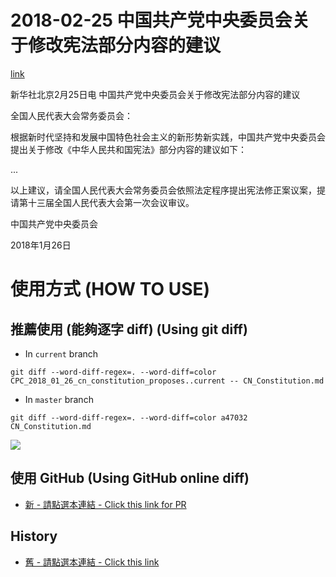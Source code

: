# 2018-02-25 中国共产党中央委员会关于修改宪法部分内容的建议

[link](http://www.xinhuanet.com/politics/2018-02/25/c_1122451187.htm)

新华社北京2月25日电  中国共产党中央委员会关于修改宪法部分内容的建议

全国人民代表大会常务委员会：

根据新时代坚持和发展中国特色社会主义的新形势新实践，中国共产党中央委员会提出关于修改《中华人民共和国宪法》部分内容的建议如下：

...

以上建议，请全国人民代表大会常务委员会依照法定程序提出宪法修正案议案，提请第十三届全国人民代表大会第一次会议审议。

中国共产党中央委员会

2018年1月26日

# 使用方式 (HOW TO USE)

## 推薦使用 (能夠逐字 diff) (Using git diff)

* In `current` branch

```git diff --word-diff-regex=. --word-diff=color CPC_2018_01_26_cn_constitution_proposes..current -- CN_Constitution.md```

* In `master` branch

```git diff --word-diff-regex=. --word-diff=color a47032 CN_Constitution.md```

![](sample_diff.png)

## 使用 GitHub (Using GitHub online diff)

* [新 - 請點選本連結 - Click this link for PR](https://github.com/mlouielu/cn_constitution_2018/pull/3/files)


## History

* [舊 - 請點選本連結 - Click this link](https://github.com/mlouielu/cn_constitution_2018/commit/646c76a573ad49414e708c091393ddb7c437f286?diff=split)
